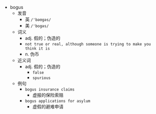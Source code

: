 - bogus
  - 发音
    - 英 `/'bəʊgəs/`
    - 美 `/'bogəs/`
  - 词义
    - adj. 假的；伪造的
    - `not true or real, although someone is trying to make you think it is`
    - n. 伪币
  - 近义词
    - adj. 假的；伪造的
      - `false`
      - `spurious`
  - 例句
    - `bogus insurance claims`
      - 虚报的保险索赔
    - `bogus applications for asylum`
      - 虚假的避难申请

